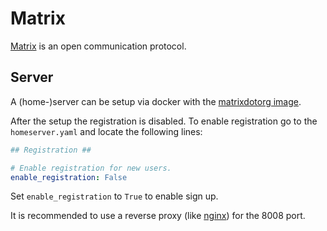 # Matrix

[Matrix](https://matrix.org) is an open communication protocol.

## Server

A (home-)server can be setup via docker with the
[matrixdotorg image](./docker-images/matrixdotorg_-_synapse.md).

After the setup the registration is disabled.
To enable registration go to the `homeserver.yaml`
and locate the following lines:

```yaml
## Registration ##

# Enable registration for new users.
enable_registration: False
```

Set `enable_registration` to `True` to enable sign up.

It is recommended to use a reverse proxy (like [nginx](./nginx.md)) for the 8008
port.
